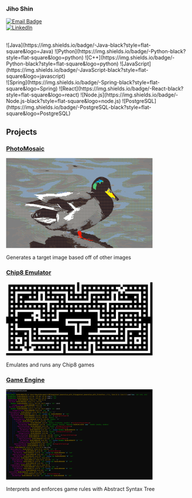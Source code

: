 ### Jiho Shin
[![Email Badge](https://img.shields.io/badge/Gmail-D14836?style=for-the-badge&logo=gmail&logoColor=white)](mailto:Jihosh@hotmail.com)
<br>
[![LinkedIn](https://img.shields.io/badge/-LinkedIn-blue?style=flat-square&logo=LinkedIn)](https://www.linkedin.com/in/yourprofile)

<br>
![Java](https://img.shields.io/badge/-Java-black?style=flat-square&logo=Java)
![Python](https://img.shields.io/badge/-Python-black?style=flat-square&logo=python)
![C++](https://img.shields.io/badge/-Python-black?style=flat-square&logo=python)
![JavaScript](https://img.shields.io/badge/-JavaScript-black?style=flat-square&logo=javascript)
<br>
![Spring](https://img.shields.io/badge/-Spring-black?style=flat-square&logo=Spring)
![React](https://img.shields.io/badge/-React-black?style=flat-square&logo=react)
![Node.js](https://img.shields.io/badge/-Node.js-black?style=flat-square&logo=node.js)
![PostgreSQL](https://img.shields.io/badge/-PostgreSQL-black?style=flat-square&logo=PostgreSQL)

## Projects

### [PhotoMosaic](https://github.com/wlgh2626/PhotoMosaic)
<img src="https://github.com/wlgh2626/wlgh2626/raw/main/Duck.png" alt="mosaic_showcase" width="400"/>

Generates a target image based off of other images

### [Chip8 Emulator](https://github.com/kyirong6/chip8_project)
<img src="https://github.com/wlgh2626/wlgh2626/raw/main/blinky.png" alt="Chip8_showcase" width="400"/>

Emulates and runs any Chip8 games

### [Game Engine](https://github.com/wlgh2626/game-engine)
<img src="https://github.com/wlgh2626/wlgh2626/raw/main/text.png" alt="AST_showcase" width="400"/>

Interprets and enforces game rules with Abstract Syntax Tree

